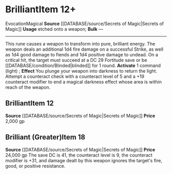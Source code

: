 ﻿---
id: '1043'
item_category: Runes
item_subcategory: Weapon Property Runes
level: '12'
name: Brilliant
price: 2,000 gp
rarity: Common
school: Evocation
source: '[[DATABASE/source/Secrets of Magic|Secrets of Magic]]'
subcategory: rune
trait:
- '[[DATABASE/trait/Evocation|Evocation]]'
- '[[DATABASE/trait/Magical|Magical]]'
type: Item
usage: etched onto a weapon

---
# Brilliant<span class="item-type">Item 12+</span>

<span class="item-trait">Evocation</span><span class="item-trait">Magical</span>
**Source** [[DATABASE/source/Secrets of Magic|Secrets of Magic]] 
**Usage** etched onto a weapon; **Bulk** —

---
This rune causes a weapon to transform into pure, brilliant energy. The weapon deals an additional 1d4 fire damage on a successful Strike, as well as 1d4 good damage to fiends and 1d4 positive damage to undead. On a critical hit, the target must succeed at a DC 29 Fortitude save or be [[DATABASE/condition/Blinded|blinded]] for 1 round.
**Activate** <span class="action-icon">1</span> command (light) ; **Effect** You plunge your weapon into darkness to return the light. Attempt a counteract check with a counteract level of 5 and a +19 counteract modifier to end a magical darkness effect whose area is within reach of the weapon.

## Brilliant<span class="item-type">Item 12</span>

**Source** [[DATABASE/source/Secrets of Magic|Secrets of Magic]] 
**Price** 2,000 gp

## Brilliant (Greater)<span class="item-type">Item 18</span>

**Source** [[DATABASE/source/Secrets of Magic|Secrets of Magic]] 
**Price** 24,000 gp
The save DC is 41, the counteract level is 9, the counteract modifier is +31, and damage dealt by this weapon ignores the target's fire, good, or positive resistance.